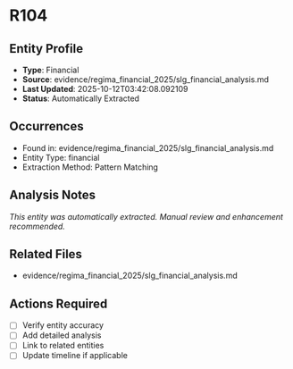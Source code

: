 # R104

## Entity Profile
- **Type**: Financial
- **Source**: evidence/regima_financial_2025/slg_financial_analysis.md
- **Last Updated**: 2025-10-12T03:42:08.092109
- **Status**: Automatically Extracted

## Occurrences
- Found in: evidence/regima_financial_2025/slg_financial_analysis.md
- Entity Type: financial
- Extraction Method: Pattern Matching

## Analysis Notes
*This entity was automatically extracted. Manual review and enhancement recommended.*

## Related Files
- evidence/regima_financial_2025/slg_financial_analysis.md

## Actions Required
- [ ] Verify entity accuracy
- [ ] Add detailed analysis
- [ ] Link to related entities
- [ ] Update timeline if applicable
